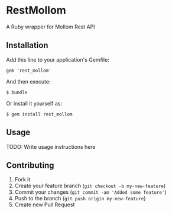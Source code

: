 # RestMollom

A Ruby wrapper for Mollom Rest API

## Installation

Add this line to your application's Gemfile:

    gem 'rest_mollom'

And then execute:

    $ bundle

Or install it yourself as:

    $ gem install rest_mollom

## Usage

TODO: Write usage instructions here

## Contributing

1. Fork it
2. Create your feature branch (`git checkout -b my-new-feature`)
3. Commit your changes (`git commit -am 'Added some feature'`)
4. Push to the branch (`git push origin my-new-feature`)
5. Create new Pull Request
